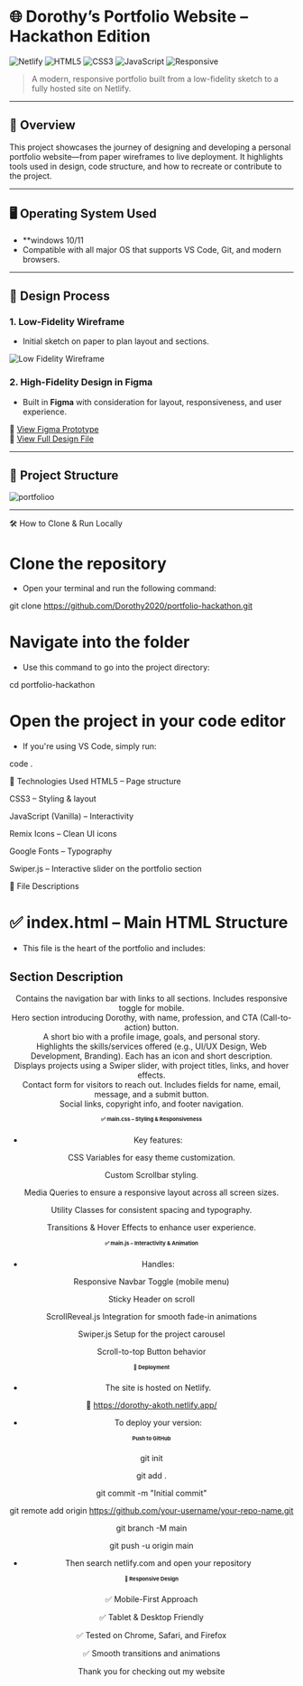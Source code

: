 # 🌐 Dorothy’s Portfolio Website – Hackathon Edition

![Netlify](https://img.shields.io/badge/deployed-Netlify-brightgreen)
![HTML5](https://img.shields.io/badge/html-5-orange)
![CSS3](https://img.shields.io/badge/css-3-blue)
![JavaScript](https://img.shields.io/badge/javascript-ES6-yellow)
![Responsive](https://img.shields.io/badge/responsive-yes-blue)

> A modern, responsive portfolio built from a low-fidelity sketch to a fully hosted site on Netlify.

---

## 📌 Overview

This project showcases the journey of designing and developing a personal portfolio website—from paper wireframes to live deployment. It highlights tools used in design, code structure, and how to recreate or contribute to the project.

---

## 🖥 Operating System Used

- **windows 10/11
- Compatible with all major OS that supports VS Code, Git, and modern browsers.

---

## 🎨 Design Process

### 1. Low-Fidelity Wireframe

- Initial sketch on paper to plan layout and sections.

![Low Fidelity Wireframe](https://github.com/user-attachments/assets/b7a1b24f-1035-4e63-bf94-779608daf2a6)

### 2. High-Fidelity Design in Figma

- Built in **Figma** with consideration for layout, responsiveness, and user experience.

🔗 [View Figma Prototype](https://www.figma.com/proto/nejFjWw1pYt2abMhKN7jFx/Dorothy-s-Portfolio?node-id=1-2&p=f&t=3o4nOLcKJ8jGsYyt-0&scaling=scale-down&content-scaling=fixed&page-id=0%3A1&starting-point-node-id=1%3A2)  
🔗 [View Full Design File](https://www.figma.com/design/nejFjWw1pYt2abMhKN7jFx/Dorothy-s-Portfolio?node-id=1-2&t=41IkWuYTRFHd07rv-0)

---

## 📁 Project Structure

![portfolioo](https://github.com/user-attachments/assets/0fc8179a-66b7-44e9-b5e6-f6b7829e0eb2)


---

🛠 How to Clone & Run Locally

# Clone the repository
- Open your terminal and run the following command:
  
git clone https://github.com/Dorothy2020/portfolio-hackathon.git

# Navigate into the folder

- Use this command to go into the project directory:

cd portfolio-hackathon

# Open the project in your code editor

- If you're using VS Code, simply run:
  
code .


🧪 Technologies Used
HTML5 – Page structure

CSS3 – Styling & layout

JavaScript (Vanilla) – Interactivity

Remix Icons – Clean UI icons

Google Fonts – Typography

Swiper.js – Interactive slider on the portfolio section

📑 File Descriptions


# ✅ index.html – Main HTML Structure

- This file is the heart of the portfolio and includes:

## Section	Description

<header>	Contains the navigation bar with links to all sections. Includes responsive toggle for mobile.

  
<section id="home">	Hero section introducing Dorothy, with name, profession, and CTA (Call-to-action) button.

  
<section id="about">	A short bio with a profile image, goals, and personal story.

  
<section id="services">	Highlights the skills/services offered (e.g., UI/UX Design, Web Development, Branding). Each has an icon and short description.

  
<section id="portfolio">	Displays projects using a Swiper slider, with project titles, links, and hover effects.

  
<section id="contact">	Contact form for visitors to reach out. Includes fields for name, email, message, and a submit button.

  
<footer>	Social links, copyright info, and footer navigation.

  
# ✅ main.css – Styling & Responsiveness

- Key features:

CSS Variables for easy theme customization.

Custom Scrollbar styling.

Media Queries to ensure a responsive layout across all screen sizes.

Utility Classes for consistent spacing and typography.

Transitions & Hover Effects to enhance user experience.

# ✅ main.js – Interactivity & Animation

- Handles:

Responsive Navbar Toggle (mobile menu)

Sticky Header on scroll

ScrollReveal.js Integration for smooth fade-in animations

Swiper.js Setup for the project carousel

Scroll-to-top Button behavior

# 🚀 Deployment

- The site is hosted on Netlify.
  
🔗 https://dorothy-akoth.netlify.app/

- To deploy your version:

# Push to GitHub

git init

git add .

git commit -m "Initial commit"

git remote add origin https://github.com/your-username/your-repo-name.git

git branch -M main

git push -u origin main

- Then search netlify.com and open your repository

# 📱 Responsive Design

✅ Mobile-First Approach

✅ Tablet & Desktop Friendly

✅ Tested on Chrome, Safari, and Firefox

✅ Smooth transitions and animations


Thank you for checking out my website 

